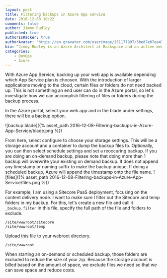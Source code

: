```yaml
---
layout: post
title: Filtering backups in Azure App service
date: 2016-12-08 10:22
comments: false
author: Jimmy Rudley
published: true
authorIsRacker: true
authorAvatar: 'https://en.gravatar.com/userimage/151177997/5bed7e07ee47533cbd34b951d463bcb7.jpg'
bio: “Jimmy Rudley is an Azure Architect at Rackspace and an active member of the Azure community. He focuses on solving large and complex architecture and automation problems within Azure."
categories:
    - DevOps
    - Azure
---
```


With Azure App Service, backing up your web app is available depending which App Service plan is choosen. With the introduction of larger applications moving to the cloud, certain files or folders do not need backed up. This is not something an end user can do in the Azure portal, so let's investigate how we can accomplish filtering of files or folders during the backup process.

<!-- more -->

In the Azure portal, select your web app and in the blade under settings, there will be a backup option.

![backup blade]({% asset_path 2016-12-08-Filtering-backups-in-Azure-App-Service/blade.png %})

From here, select configure to choose your storage settings.  This will be a storage account and a container to dump the backup files to. Optionally, you can then select schedule settings and set a reoccuring backup. If you are doing an on-demand backup, please note that doing more than 1 backup will overwrite your existing on demand backup. It does not append any timestamp or naming suffix to make the backup unique. If doing a scheduled backup, Azure will append the timestamp onto the file name.
![files]({% asset_path 2016-12-08-Filtering-backups-in-Azure-App-Service/files.png %})

For example, I am using a Sitecore PaaS deployment, focusing on the content delivery node. I want to make sure I filter out the Sitecore and temp folders in my backup. For this, let's create a new file and call it ```_backup.filter``` In this file, specify the full path of the file and folders to exclude.
```
/site/wwwroot/sitecore
/site/wwwroot/temp
```
Upload this file to your webroot directory.
```
/site/wwwroot
```
When starting an on-demand or scheduled backup, those folders are excluded to reduce the size of your zip. Because the storage account is  billed based on the amount of space, we exclude files we need so that we can save space and reduce costs.
